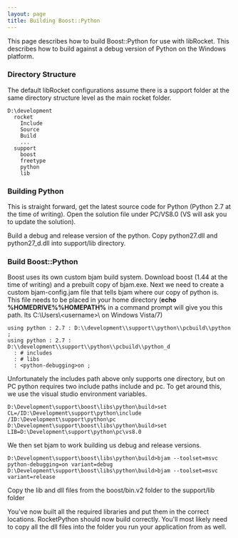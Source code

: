 ```yaml
---
layout: page
title: Building Boost::Python
---
```


This page describes how to build Boost::Python for use with libRocket. This describes how to build against a debug version of Python on the Windows platform.

### Directory Structure

The default libRocket configurations assume there is a support folder at the same directory structure level as the main rocket folder.

```
D:\development
  rocket
    Include
    Source
    Build
    ...
  support
    boost
    freetype
    python
    lib
```

### Building Python

This is straight forward, get the latest source code for Python (Python 2.7 at the time of writing). Open the solution file under PC/VS8.0 (VS will ask you to update the solution).

Build a debug and release version of the python. Copy python27.dll and python27_d.dll into support/lib directory.

### Build Boost::Python

Boost uses its own custom bjam build system. Download boost (1.44 at the time of writing) and a prebuilt copy of bjam.exe. Next we need to create a custom bjam-config.jam file that tells bjam where our copy of python is. This file needs to be placed in your home directory (**echo %HOMEDRIVE%%HOMEPATH%** in a command prompt will give you this path. Its C:\\Users\\\<username\>\\ on Windows Vista/7)

```
using python : 2.7 : D:\\development\\support\\python\\pcbuild\\python ;
using python : 2.7 : D:\\development\\support\\python\\pcbuild\\python_d
  : # includes
  : # libs                            
  : <python-debugging>on ;
```

Unfortunately the includes path above only supports one directory, but on PC python requires two include paths include and pc. To get around this, we use the visual studio environment variables.

```
D:\Development\support\boost\libs\python\build>set CL=/ID:\Development\support\python\include /ID:\Development\support\python\pc
D:\Development\support\boost\libs\python\build>set LIB=D:\Development\support\python\pc\vs8.0
```

We then set bjam to work building us debug and release versions.

```
D:\Development\support\boost\libs\python\build>bjam --toolset=msvc python-debugging=on variant=debug
D:\Development\support\boost\libs\python\build>bjam --toolset=msvc variant=release
```

Copy the lib and dll files from the boost/bin.v2 folder to the support/lib folder

You've now built all the required libraries and put them in the correct locations. RocketPython should now build correctly. You'll most likely need to copy all the dll files into the folder you run your application from as well.
